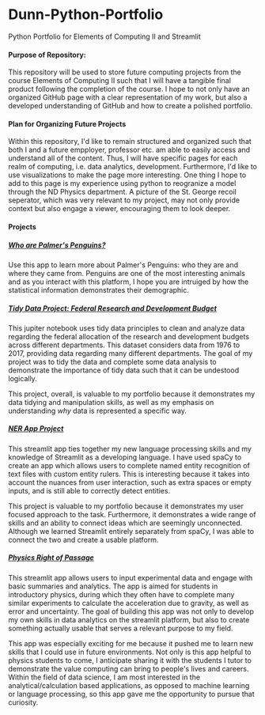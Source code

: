 # Dunn-Python-Portfolio
 Python Portfolio for Elements of Computing II and Streamlit 

#### Purpose of Repository:

This repository will be used to store future computing projects from the course Elements of Computing II such that I will have a tangible final product following the completion of the course. I hope to not only have an organized GitHub page with a clear representation of my work, but also a developed understanding of GitHub and how to create a polished portfolio. 

#### Plan for Organizing Future Projects

Within this repository, I'd like to remain structured and organized such that both I and a future empployer, professor etc. am able to easily access and understand all of the content. Thus, I will have specific pages for each realm of computing, i.e. data analytics, development. Furthermore, I'd like to use visualizations to make the page more interesting. One thing I hope to add to this page is my experience using python to reogranize a model through the ND Physics department. A picture of the St. George recoil seperator, which was very relevant to my project, may not only provide context but also engage a viewer, encouraging them to look deeper. 

#### Projects

##### [Who are Palmer's Penguins?](https://github.com/julia-dunn/DUNN-Python-Portfolio/tree/beeb0c519df8e911a2f0b83560ebc9edb7912d2f/basic-streamlit-app)

Use this app to learn more about Palmer's Penguins: who they are and where they came from. Penguins are one of the most interesting animals and as you interact with this platform, I hope you are intruiged by how the statistical information demonstrates their demographic.

##### [Tidy Data Project: Federal Research and Development Budget](https://github.com/julia-dunn/DUNN-Python-Portfolio/tree/3575b25a9349fec8471f8504f0438e34ec56ffd9/TidyData-Project)

This jupiter notebook uses tidy data principles to clean and analyze data regarding the federal allocation of the research and development budgets across different departments. This dataset considers data from 1976 to 2017, providing data regarding many different departments. The goal of my project was to tidy the data and complete some data analysis to demonstrate the importance of tidy data such that it can be undestood logically. 

This project, overall, is valuable to my portfolio because it demonstrates my data tidying and manipulation skills, as well as my emphasis on understanding *why* data is represented a specific way.

##### [NER App Project](https://github.com/julia-dunn/DUNN-Python-Portfolio/tree/main/NERStreamlitApp)

This streamlit app ties together my new language processing skills and my knowledge of Streamlit as a developing language. I have used spaCy to create an app which allows users to complete named entity recognition of text files with custom entity rulers. This is interesting because it takes into account the nuances from user interaction, such as extra spaces or empty inputs, and is still able to correctly detect entities. 

This project is valuable to my portfolio because it demonstrates my user focused approach to the task. Furthermore, it demonstrates a wide range of skills and an ability to connect ideas which are seemingly unconnected. Although we learned Streamlit entirely separately from spaCy, I was able to connect the two and create a usable platform. 

##### [Physics Right of Passage](https://github.com/julia-dunn/DUNN-Python-Portfolio/tree/main/StreamlitAppFinal)

This streamlit app allows users to input experimental data and engage with basic summaries and analytics. The app is aimed for students in introductory physics, during which they often have to complete many similar experiments to calculate the acceleration due to gravity, as well as error and uncertainty. The goal of building this app was not only to develop my own skills in data analytics on the streamlit platform, but also to create something actually usable that serves a relevant purpose to my field.

This app was especially exciting for me because it pushed me to learn new skills that I could use in future environments. Not only is this app helpful to physics students to come, I anticipate sharing it with the students I tutor to demonstrate the value computing can bring to people's lives and careers. Within the field of data science, I am most interested in the analytical/calculation based applications, as opposed to machine learning or language processing, so this app gave me the opportunity to pursue that curiosity. 
